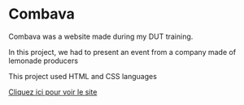 # Combava

<p>Combava was a website made during my DUT training.</p>
<p>In this project, we had to present an event from a company made of lemonade producers</p>
<p>This project used HTML and CSS languages</p>


<a href="https://sylvain999.github.io/Combava/Page_Combava/index.html">Cliquez ici pour voir le site</a>
